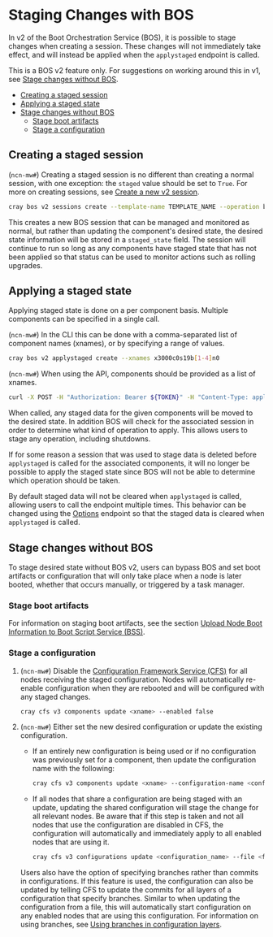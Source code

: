 # Staging Changes with BOS

In v2 of the Boot Orchestration Service (BOS), it is possible to stage changes when creating a session.
These changes will not immediately take effect, and will instead be applied when the `applystaged` endpoint is called.

This is a BOS v2 feature only. For suggestions on working around this in v1, see [Stage changes without BOS](#stage-changes-without-bos).

* [Creating a staged session](#creating-a-staged-session)
* [Applying a staged state](#applying-a-staged-state)
* [Stage changes without BOS](#stage-changes-without-bos)
  * [Stage boot artifacts](#stage-boot-artifacts)
  * [Stage a configuration](#stage-a-configuration)

## Creating a staged session

(`ncn-mw#`) Creating a staged session is no different than creating a normal session, with one exception: the `staged` value should be set to `True`.
For more on creating sessions, see [Create a new v2 session](Manage_a_BOS_Session.md#create-a-new-v2-session).

```bash
cray bos v2 sessions create --template-name TEMPLATE_NAME --operation boot --stage True --format json
```

This creates a new BOS session that can be managed and monitored as normal, but rather than updating the component's desired state, the desired state
information will be stored in a `staged_state` field. The session will continue to run so long as any components have staged state that has not been
applied so that status can be used to monitor actions such as rolling upgrades.

## Applying a staged state

Applying staged state is done on a per component basis. Multiple components can be specified in a single call.

(`ncn-mw#`) In the CLI this can be done with a comma-separated list of component names (xnames), or by specifying a range of values.

```bash
cray bos v2 applystaged create --xnames x3000c0s19b[1-4]n0
```

(`ncn-mw#`) When using the API, components should be provided as a list of xnames.

```bash
curl -X POST -H "Authorization: Bearer ${TOKEN}" -H "Content-Type: application/json"  --data '{"xnames":["x3000c0s19b1n0","x3000c0s19b2n0"]}' https://api-gw-service-nmn.local/apis/bos/v2/applystaged
```

When called, any staged data for the given components will be moved to the desired state.
In addition BOS will check for the associated session in order to determine what kind of operation to apply. This allows users to stage any operation, including shutdowns.

If for some reason a session that was used to stage data is deleted before `applystaged` is called for the associated components, it will no longer be possible to apply the staged state
since BOS will not be able to determine which operation should be taken.

By default staged data will not be cleared when `applystaged` is called, allowing users to call the endpoint multiple times.
This behavior can be changed using the [Options](Options.md) endpoint so that the staged data is cleared when `applystaged` is called.

## Stage changes without BOS

To stage desired state without BOS v2, users can bypass BOS and set boot artifacts or configuration that will only take place when a node is later booted,
whether that occurs manually, or triggered by a task manager.

### Stage boot artifacts

For information on staging boot artifacts, see the section [Upload Node Boot Information to Boot Script Service (BSS)](Upload_Node_Boot_Information_to_Boot_Script_Service_BSS.md).

### Stage a configuration

1. (`ncn-mw#`) Disable the [Configuration Framework Service (CFS)](../../glossary.md#configuration-framework-service-cfs)
   for all nodes receiving the staged configuration. Nodes will automatically re-enable configuration when they are rebooted and will be configured with any staged changes.

    ```bash
    cray cfs v3 components update <xname> --enabled false
    ```

1. (`ncn-mw#`) Either set the new desired configuration or update the existing configuration.

    * If an entirely new configuration is being used or if no configuration was previously set for a component, then update the configuration name with the following:

        ```bash
        cray cfs v3 components update <xname> --configuration-name <configuration_name>
        ```

    * If all nodes that share a configuration are being staged with an update, updating the shared configuration will stage the change for all relevant nodes.
      Be aware that if this step is taken and not all nodes that use the configuration are disabled in CFS, the configuration will automatically and immediately apply
      to all enabled nodes that are using it.

        ```bash
        cray cfs v3 configurations update <configuration_name> --file <file_path>
        ```

    Users also have the option of specifying branches rather than commits in configurations.
    If this feature is used, the configuration can also be updated by telling CFS to update the commits for all layers of a configuration that specify branches.
    Similar to when updating the configuration from a file, this will automatically start configuration on any enabled nodes that are using this configuration.
    For information on using branches, see [Using branches in configuration layers](../configuration_management/CFS_Configurations.md#using-branches-in-configuration-layers).

